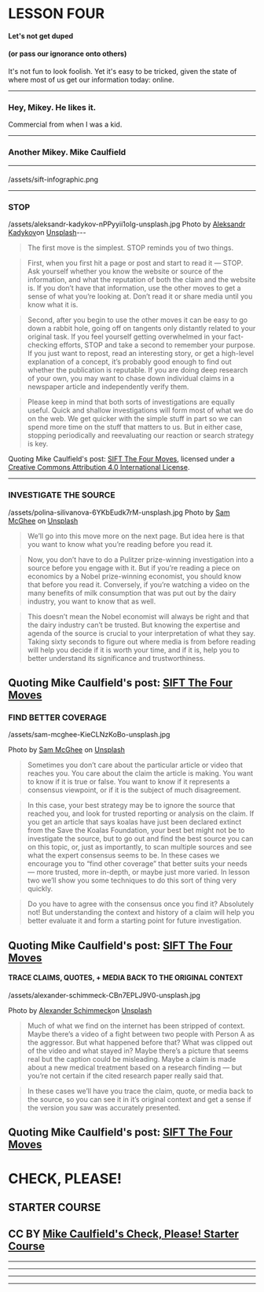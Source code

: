 # LESSON FOUR
#### Let's not get duped
#### (or pass our ignorance onto others)

It's not fun to look foolish. Yet it's easy to be tricked, given the state of where most of us get our information today: online. 

---
### Hey, Mikey. He likes it. 

Commercial from when I was a kid. 


---

### Another Mikey. Mike Caulfield

---
#### 
/assets/sift-infographic.png



---
### STOP
/assets/aleksandr-kadykov-nPPyyii1oIg-unsplash.jpg
Photo by [Aleksandr Kadykov]("https://unsplash.com/@kadykov?utm_content=creditCopyText&utm_medium=referral&utm_source=unsplash")on [Unsplash](https://unsplash.com/photos/red-stop-road-sign-on-green-grass-field-during-daytime-nPPyyii1oIg?utm_content=creditCopyText&utm_medium=referral&utm_source=unsplash)---

>The first move is the simplest. STOP reminds you of two things.

>First, when you first hit a page or post and start to read it — STOP. Ask yourself whether you know the website or source of the information, and what the reputation of both the claim and the website is. If you don’t have that information, use the other moves to get a sense of what you’re looking at. Don’t read it or share media until you know what it is.

>Second, after you begin to use the other moves it can be easy to go down a rabbit hole, going off on tangents only distantly related to your original task. If you feel yourself getting overwhelmed in your fact-checking efforts, STOP and take a second to remember your purpose. If you just want to repost, read an interesting story, or get a high-level explanation of a concept, it’s probably good enough to find out whether the publication is reputable. If you are doing deep research of your own, you may want to chase down individual claims in a newspaper article and independently verify them.

>Please keep in mind that both sorts of investigations are equally useful. Quick and shallow investigations will form most of what we do on the web. We get quicker with the simple stuff in part so we can spend more time on the stuff that matters to us. But in either case, stopping periodically and reevaluating our reaction or search strategy is key.

Quoting Mike Caulfield's post:  [SIFT The Four Moves](https://hapgood.us/2019/06/19/sift-the-four-moves/), licensed under a  [Creative Commons Attribution 4.0 International License](https://creativecommons.org/licenses/by/4.0/).

---
### INVESTIGATE THE SOURCE
/assets/polina-silivanova-6YKbEudk7rM-unsplash.jpg
Photo by  [Sam McGhee](https://unsplash.com/@sammcghee?utm_content=creditCopyText&utm_medium=referral&utm_source=unsplash) on [Unsplash](https://unsplash.com/photos/person-sitting-in-front-bookshelf-KieCLNzKoBo?utm_content=creditCopyText&utm_medium=referral&utm_source=unsplash)

>We’ll go into this move more on the next page. But idea here is that you want to know what you’re reading before you read it.

>Now, you don’t have to do a Pulitzer prize-winning investigation into a source before you engage with it. But if you’re reading a piece on economics by a Nobel prize-winning economist, you should know that before you read it. Conversely, if you’re watching a video on the many benefits of milk consumption that was put out by the dairy industry, you want to know that as well.

>This doesn’t mean the Nobel economist will always be right and that the dairy industry can’t be trusted. But knowing the expertise and agenda of the source is crucial to your interpretation of what they say. Taking sixty seconds to figure out where media is from before reading will help you decide if it is worth your time, and if it is, help you to better understand its significance and trustworthiness.

Quoting Mike Caulfield's post:  [SIFT The Four Moves](https://hapgood.us/2019/06/19/sift-the-four-moves/) 
---

### FIND BETTER COVERAGE
/assets/sam-mcghee-KieCLNzKoBo-unsplash.jpg

Photo by [Sam McGhee](https://unsplash.com/@sammcghee?utm_content=creditCopyText&utm_medium=referral&utm_source=unsplash) on [Unsplash](https://unsplash.com/photos/person-sitting-in-front-bookshelf-KieCLNzKoBo?utm_content=creditCopyText&utm_medium=referral&utm_source=unsplash) 
  
> Sometimes you don’t care about the particular article or video that reaches you. You care about the claim the article is making. You want to know if it is true or false. You want to know if it represents a consensus viewpoint, or if it is the subject of much disagreement.

> In this case, your best strategy may be to ignore the source that reached you, and look for trusted reporting or analysis on the claim. If you get an article that says koalas have just been declared extinct from the Save the Koalas Foundation, your best bet might not be to investigate the source, but to go out and find the best source you can on this topic, or, just as importantly, to scan multiple sources and see what the expert consensus seems to be. In these cases we encourage you to “find other coverage” that better suits your needs — more trusted, more in-depth, or maybe just more varied. In lesson two we’ll show you some techniques to do this sort of thing very quickly.

> Do you have to agree with the consensus once you find it? Absolutely not! But understanding the context and history of a claim will help you better evaluate it and form a starting point for future investigation.

Quoting Mike Caulfield's post:  [SIFT The Four Moves](https://hapgood.us/2019/06/19/sift-the-four-moves/) 
---

#### TRACE CLAIMS, QUOTES, + MEDIA BACK TO THE ORIGINAL CONTEXT
/assets/alexander-schimmeck-CBn7EPLJ9V0-unsplash.jpg

Photo by  [Alexander Schimmeck](https://unsplash.com/@alschim?utm_content=creditCopyText&utm_medium=referral&utm_source=unsplash)on [Unsplash](https://unsplash.com/photos/brown-sand-with-human-face-CBn7EPLJ9V0?utm_content=creditCopyText&utm_medium=referral&utm_source=unsplash)

> Much of what we find on the internet has been stripped of context. Maybe there’s a video of a fight between two people with Person A as the aggressor. But what happened before that? What was clipped out of the video and what stayed in? Maybe there’s a picture that seems real but the caption could be misleading. Maybe a claim is made about a new medical treatment based on a research finding — but you’re not certain if the cited research paper really said that.

> In these cases we’ll have you trace the claim, quote, or media back to the source, so you can see it in it’s original context and get a sense if the version you saw was accurately presented.

Quoting Mike Caulfield's post:  [SIFT The Four Moves](https://hapgood.us/2019/06/19/sift-the-four-moves/) 
---
# CHECK, PLEASE!
## STARTER COURSE

CC BY  [Mike Caulfield's Check, Please! Starter Course](https://checkpleasecc.notion.site/checkpleasecc/Check-Please-Starter-Course-ae34d043575e42828dc2964437ea4eed)
---

---
---

---

---
